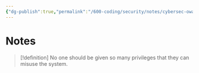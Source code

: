 ```yaml
---
{"dg-publish":true,"permalink":"/600-coding/security/notes/cybersec-owasp-separation-of-duties/","tags":["CyberSecurity"]}
---
```



# Notes
> [!definition] 
> No one should be given so many privileges that they can misuse the system.



